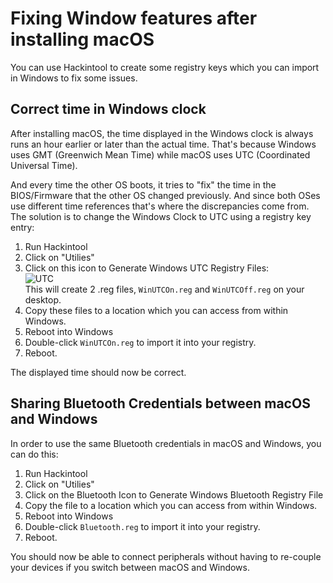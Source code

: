 # Fixing Window features after installing macOS
You can use Hackintool to create some registry keys which you can import in Windows to fix some issues. 

## Correct time in Windows clock

After installing macOS, the time displayed in the Windows clock is always runs an hour earlier or later than the actual time. That's because Windows uses GMT (Greenwich Mean Time) while macOS uses UTC (Coordinated Universal Time). 

And every time the other OS boots, it tries to "fix" the time in the BIOS/Firmware that the other OS changed previously. And since both OSes use different time references that's where the discrepancies come from. The solution is to change the Windows Clock to UTC using a registry key entry:
 
1. Run Hackintool
2. Click on "Utilies"
3. Click on this icon to Generate Windows UTC Registry Files:</br>![UTC](https://user-images.githubusercontent.com/76865553/150509659-a2837405-2f9a-4aed-a1c3-134b62efeb83.png)</br>This will create 2 .reg files, `WinUTCOn.reg` and `WinUTCOff.reg` on your desktop.
5. Copy these files to a location which you can access from within Windows.
6. Reboot into Windows
7. Double-click `WinUTCOn.reg` to import it into your registry.
8. Reboot.

The displayed time should now be correct.

## Sharing Bluetooth Credentials between macOS and Windows

In order to use the same Bluetooth credentials in macOS and Windows, you can do this:

1. Run Hackintool
2. Click on "Utilies"
3. Click on the Bluetooth Icon to Generate Windows Bluetooth Registry File
4. Copy the file to a location which you can access from within Windows.
5. Reboot into Windows
6. Double-click `Bluetooth.reg` to import it into your registry.
7. Reboot.

You should now be able to connect peripherals without having to re-couple your devices if you switch between macOS and Windows.

